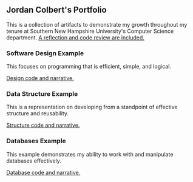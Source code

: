 ## Jordan Colbert's Portfolio
This is a collection of artifacts to demonstrate my growth throughout my tenure at Southern New Hampshire University's Computer Science department. 
[A reflection and code review are included.](https://github.com/JordanPColbert/ePortfolio)

### Software Design Example
This focuses on programming that is efficient, simple, and logical.

[Design code and narrative.](https://github.com/JordanPColbert/ePortfolio/tree/Software-Design)

### Data Structure Example
This is a representation on developing from a standpoint of effective structure and reusability.

[Structure code and narrative.](https://github.com/JordanPColbert/ePortfolio/tree/Data-Structure)

### Databases Example
This example demonstrates my ability to work with and manipulate databases effectively.

[Database code and narrative.](https://github.com/JordanPColbert/ePortfolio/tree/Databases)
